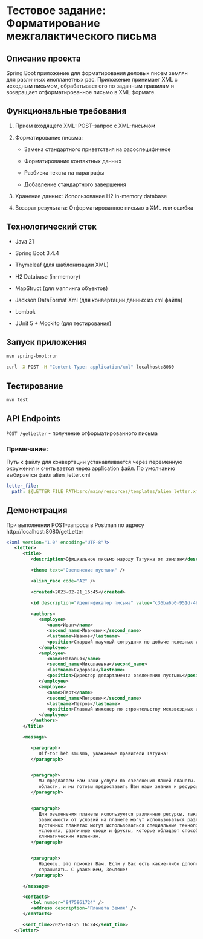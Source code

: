 # Тестовое задание: Форматирование межгалактического письма
## Описание проекта
Spring Boot приложение для форматирования деловых писем землян для различных инопланетных рас. Приложение принимает XML с исходным письмом, обрабатывает его по заданным правилам и возвращает отформатированное письмо в XML формате.

## Функциональные требования
1. Прием входящего XML: POST-запрос с XML-письмом

2. Форматирование письма:

    - Замена стандартного приветствия на расоспецифичное

    - Форматирование контактных данных

    - Разбивка текста на параграфы

    - Добавление стандартного завершения

3. Хранение данных: Использование H2 in-memory database

4. Возврат результата: Отформатированное письмо в XML или ошибка

## Технологический стек
- Java 21

- Spring Boot 3.4.4

- Thymeleaf (для шаблонизации XML)

- H2 Database (in-memory)

- MapStruct (для маппинга объектов)

- Jackson DataFormat Xml (для конвертации данных из xml файла)

- Lombok

- JUnit 5 + Mockito (для тестирования)

## Запуск приложения

```bash
mvn spring-boot:run
```

```bash
curl -X POST -H "Content-Type: application/xml" localhost:8080
```
## Тестирование
```bash
mvn test
```

## API Endpoints

`POST /getLetter` - получение отформатированного письма

### Примечание:
Путь к файлу для конвертации устанавливается через переменную окружения и считывается
через application файл. 
По умолчанию выбирается файл alien_letter.xml

```yaml
letter_file:
  path: ${LETTER_FILE_PATH:src/main/resources/templates/alien_letter.xml}
```

## Демонстрация

При выполнении POST-запроса в Postman по адресу http://localhost:8080/getLetter

```xml
<?xml version="1.0" encoding="UTF-8"?>
   <letter>
      <title>
         <description>Официальное письмо народу Татуина от землян</description>

         <theme text="Озеленение пустыни" />

         <alien_race code="A2" />

         <created>2023-02-21_16:45</created>

         <id description="Идентификатор письма" value="c36ba6b0-951d-4b16-8bff-4ac3abb0dc59" />

         <authors>
            <employee>
               <name>Иван</name>
               <second_name>Иванович</second_name>
               <lastname>Иванов</lastname>
               <position>Старший научный сотрудник по добыче полезных ископаемых</position>
            </employee>
            <employee>
               <name>Наталья</name>
               <second_name>Николаевна</second_name>
               <lastname>Сидорова</lastname>
               <position>Директор департамента озеленения пустынь</position>
            </employee>
            <employee>
               <name>Перт</name>
               <second_name>Петрович</second_name>
               <lastname>Петров</lastname>
               <position>Главный инженер по строительству межзвездных автострад</position>
            </employee>
         </authors>
      </title>

      <message>

         <paragraph>
            Dif-tor heh smusma, уважаемые правители Татуина!
         </paragraph>


         <paragraph>
            Мы предлагаем Вам наши услуги по озеленению Вашей планеты. Наша компания имеет большой опыт в этой
            области, и мы готовы предоставить Вам наши знания и ресурсы для достижения Вашей цели.
         </paragraph>


         <paragraph>
            Для озеленения планеты используются различные ресурсы, такие как вода, почва, семена и удобрения. В
            зависимости от условий на планете могут использоваться различные методы озеленения. Например, на
            пустынных планетах могут использоваться специальные технологии для выращивания деревьев в засушливых
            условиях, различные овощи и фрукты, которые обладают способностью противостоять экстремальным
            климатическим явлениям.
         </paragraph>


         <paragraph>
            Надеюсь, это поможет Вам. Если у Вас есть какие-либо дополнительные вопросы,пожалуйста, не стесняйтесь
            спрашивать. С уважением, Земляне!
         </paragraph>

      </message>

      <contacts>
         <tel number="8475861724" />
         <address description="Планета Земля" />
      </contacts>

      <sent_time>2025-04-25 16:24</sent_time>
   </letter>
```
